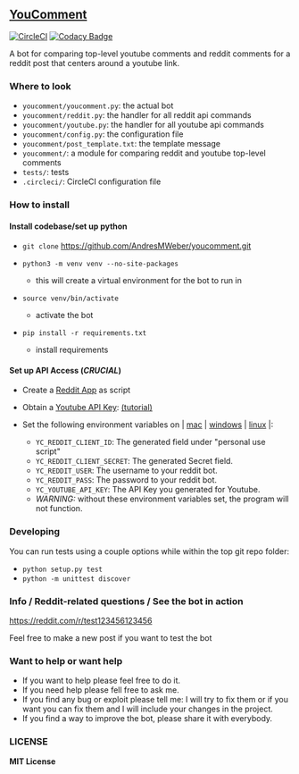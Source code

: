 ## [YouComment](http://www.reddit.com/u/youtube_comment_bot)
[![CircleCI](https://circleci.com/gh/AndresMWeber/youcomment.svg?style=svg)](https://circleci.com/gh/AndresMWeber/youcomment)
[![Codacy Badge](https://api.codacy.com/project/badge/Grade/1bbac98237544bc49d40ea95ee5e8ffc)](https://www.codacy.com/app/AndresMWeber/youcomment?utm_source=github.com&amp;utm_medium=referral&amp;utm_content=AndresMWeber/youcomment&amp;utm_campaign=Badge_Grade)

A bot for comparing top-level youtube comments and reddit comments for a reddit post that centers around a youtube link.

### Where to look

*   `youcomment/youcomment.py`: the actual bot
*   `youcomment/reddit.py`: the handler for all reddit api commands
*   `youcomment/youtube.py`: the handler for all youtube api commands
*   `youcomment/config.py`: the configuration file
*   `youcomment/post_template.txt`: the template message
*   `youcomment/`: a module for comparing reddit and youtube top-level comments
*   `tests/`: tests
*   `.circleci/`: CircleCI configuration file

### How to install
#### Install codebase/set up python
*   `git clone` https://github.com/AndresMWeber/youcomment.git
*   `python3 -m venv venv --no-site-packages`
	*   this will create a virtual environment for the bot to run in

*   `source venv/bin/activate`
	*   activate the bot

*   `pip install -r requirements.txt`
	*   install requirements

#### Set up API Access (*CRUCIAL*)
*   Create a [Reddit App](http://reddit.com/prefs/apps) as script

*   Obtain a [Youtube API Key](https://console.developers.google.com/apis/credentials): [(tutorial)](https://developers.google.com/youtube/registering_an_application#Create_API_Keys)

*   Set the following environment variables on | [mac](https://stackoverflow.com/questions/7501678/set-environment-variables-on-mac-os-x-lion) | [windows](https://superuser.com/questions/1334129/setting-an-environment-variable-in-windows-10-gpodder) | [linux](https://stackoverflow.com/questions/45502996/how-to-set-environment-variable-in-linux-permanently) |:
    *   `YC_REDDIT_CLIENT_ID`: The generated field under "personal use script"
    *   `YC_REDDIT_CLIENT_SECRET`: The generated Secret field.
    *   `YC_REDDIT_USER`: The username to your reddit bot.
    *   `YC_REDDIT_PASS`: The password to your reddit bot.
    *   `YC_YOUTUBE_API_KEY`: The API Key you generated for Youtube.
    -   *WARNING:* without these environment variables set, the program will not function.

### Developing
You can run tests using a couple options while within the top git repo folder:
*   `python setup.py test`
*   `python -m unittest discover`

### Info / Reddit-related questions / See the bot in action

<https://reddit.com/r/test123456123456>

Feel free to make a new post if you want to test the bot

### Want to help or want help

*   If you want to help please feel free to do it.
*   If you need help please fell free to ask me.
*   If you find any bug or exploit please tell me: I will try to fix them or if you want you can fix them and I will include your changes in the project.
*   If you find a way to improve the bot, please share it with everybody.

### LICENSE

**MIT License**
